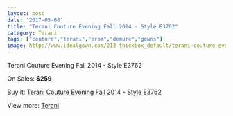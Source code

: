 ```yaml
---
layout: post
date: '2017-05-08'
title: "Terani Couture Evening Fall 2014 - Style E3762"
category: Terani
tags: ["couture","terani","prom","demure","gowns"]
image: http://www.idealgown.com/213-thickbox_default/terani-couture-evening-fall-2014-style-e3762.jpg
---
```

Terani Couture Evening Fall 2014 - Style E3762

On Sales: **$259**
<a href="https://www.idealgown.com/en/terani/70-terani-couture-evening-fall-2014-style-e3762.html"><amp-img layout="responsive" width="600" height="600" src="//www.idealgown.com/213-thickbox_default/terani-couture-evening-fall-2014-style-e3762.jpg" alt="Terani Couture Evening Fall 2014 - Style E3762 0" /></a>
<a href="https://www.idealgown.com/en/terani/70-terani-couture-evening-fall-2014-style-e3762.html"><amp-img layout="responsive" width="600" height="600" src="//www.idealgown.com/215-thickbox_default/terani-couture-evening-fall-2014-style-e3762.jpg" alt="Terani Couture Evening Fall 2014 - Style E3762 1" /></a>
<a href="https://www.idealgown.com/en/terani/70-terani-couture-evening-fall-2014-style-e3762.html"><amp-img layout="responsive" width="600" height="600" src="//www.idealgown.com/214-thickbox_default/terani-couture-evening-fall-2014-style-e3762.jpg" alt="Terani Couture Evening Fall 2014 - Style E3762 2" /></a>

Buy it: [Terani Couture Evening Fall 2014 - Style E3762](https://www.idealgown.com/en/terani/70-terani-couture-evening-fall-2014-style-e3762.html "Terani Couture Evening Fall 2014 - Style E3762")

View more: [Terani](https://www.idealgown.com/en/4-terani "Terani")